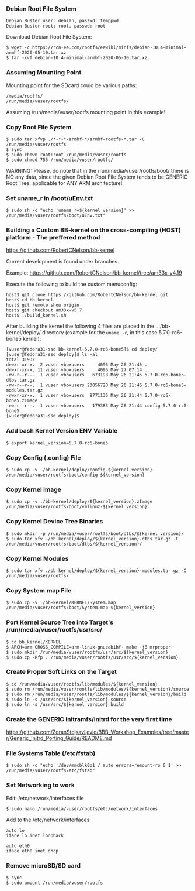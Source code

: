 ### Debian Root File System

	Debian Buster user: debian, passwd: temppwd
	Debian Buster root: root, passwd: root

Download Debian Root File System:

	$ wget -c https://rcn-ee.com/rootfs/eewiki/minfs/debian-10.4-minimal-armhf-2020-05-10.tar.xz
	$ tar -xvf debian-10.4-minimal-armhf-2020-05-10.tar.xz

### Assuming Mounting Point

Mounting point for the SDcard could be various paths:

	/media/rootfs/
	/run/media/vuser/rootfs/

Assuming /run/media/vuser/rootfs mounting point in this example!

### Copy Root File System

	$ sudo tar xfvp ./*-*-*-armhf-*/armhf-rootfs-*.tar -C /run/media/vuser/rootfs
	$ sync
	$ sudo chown root:root /run/media/vuser/rootfs
	$ sudo chmod 755 /run/media/vuser/rootfs/

WARNING: Please, do note that in the /run/media/vuser/rootfs/boot/ there is NO
any data, since the given Debian Root File System tends to be GENERIC Root
Tree, applicable for ANY ARM architecture!

### Set uname_r in /boot/uEnv.txt

	$ sudo sh -c "echo 'uname_r=${kernel_version}' >> /run/media/vuser/rootfs/boot/uEnv.txt"

### Building a Custom BB-kernel on the cross-compiling (HOST) platform - The preffered method
https://github.com/RobertCNelson/bb-kernel

Current development is found under branches.

Example: https://github.com/RobertCNelson/bb-kernel/tree/am33x-v4.19

Execute the following to build the custom menuconfig:

	host$ git clone https://github.com/RobertCNelson/bb-kernel.git
	host$ cd bb-kernel
	host$ git remote show origin
	host$ git checkout am33x-v5.7
	host$ ./build_kernel.sh

After building the kernel the following 4 files are placed in the .../bb-kernel/deploy/
directory (example for the `uname -r`, in this case 5.7.0-rc6-bone5 kernel):

	[vuser@fedora31-ssd bb-kernel-5.7.0-rc6-bone5]$ cd deploy/
	[vuser@fedora31-ssd deploy]$ ls -al
	total 31932
	drwxr-xr-x.  2 vuser vboxusers     4096 May 26 21:45 .
	drwxr-xr-x. 11 vuser vboxusers     4096 May 27 07:14 ..
	-rw-r--r--.  1 vuser vboxusers   673198 May 26 21:45 5.7.0-rc6-bone5-dtbs.tar.gz
	-rw-r--r--.  1 vuser vboxusers 23056720 May 26 21:45 5.7.0-rc6-bone5-modules.tar.gz
	-rwxr-xr-x.  1 vuser vboxusers  8771136 May 26 21:44 5.7.0-rc6-bone5.zImage
	-rw-r--r--.  1 vuser vboxusers   179383 May 26 21:44 config-5.7.0-rc6-bone5
	[vuser@fedora31-ssd deploy]$

### Add bash Kernel Version ENV Variable

	$ export kernel_version=5.7.0-rc6-bone5

### Copy Config (.config) File

	$ sudo cp -v ./bb-kernel/deploy/config-${kernel_version} /run/media/vuser/rootfs/boot/config-${kernel_version}

### Copy Kernel Image

	$ sudo cp -v ./bb-kernel/deploy/${kernel_version}.zImage /run/media/vuser/rootfs/boot/vmlinuz-${kernel_version}

### Copy Kernel Device Tree Binaries

	$ sudo mkdir -p /run/media/vuser/rootfs/boot/dtbs/${kernel_version}/
	$ sudo tar xfv ./bb-kernel/deploy/${kernel_version}-dtbs.tar.gz -C /run/media/vuser/rootfs/boot/dtbs/${kernel_version}/

### Copy Kernel Modules

	$ sudo tar xfv ./bb-kernel/deploy/${kernel_version}-modules.tar.gz -C /run/media/vuser/rootfs/

### Copy System.map File

	$ sudo cp -v ./bb-kernel/KERNEL/System.map /run/media/vuser/rootfs/boot/System.map-${kernel_version}

### Port Kernel Source Tree into Target's /run/media/vuser/rootfs/usr/src/

	$ cd bb_kernel/KERNEL
	$ ARCH=arm CROSS_COMPILE=arm-linux-gnueabihf- make -j8 mrproper
	$ sudo mkdir /run/media/vuser/rootfs/usr/src/${kernel_version}
	$ sudo cp -Rfp . /run/media/vuser/rootfs/usr/src/${kernel_version}

### Create Proper Soft Links on the Target

	$ cd /run/media/vuser/rootfs/lib/modules/${kernel_version}
	$ sudo rm /run/media/vuser/rootfs/lib/modules/${kernel_version}/source
	$ sudo rm /run/media/vuser/rootfs/lib/modules/${kernel_version}/build
	$ sudo ln -s /usr/src/${kernel_version} source
	$ sudo ln -s /usr/src/${kernel_version}	build

### Create the GENERIC initramfs/initrd for the very first time
https://github.com/ZoranStojsavljevic/BBB_Workshop_Examples/tree/master/Generic_Initrd_Porting_Guide/README.md

### File Systems Table (/etc/fstab)

	$ sudo sh -c "echo '/dev/mmcblk0p1 / auto errors=remount-ro 0 1' >> /run/media/vuser/rootfs/etc/fstab"

### Set Networking to work

Edit: /etc/network/interfaces file

	$ sudo nano /run/media/vuser/rootfs/etc/network/interfaces

Add to the /etc/network/interfaces:

	auto lo
	iface lo inet loopback

	auto eth0
	iface eth0 inet dhcp

### Remove microSD/SD card

	$ sync
	$ sudo umount /run/media/vuser/rootfs
